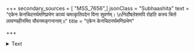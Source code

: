 +++
secondary_sources = [ "MSS_7656",]
jsonClass = "Subhaashita"
text = "एकेन केनचिदनर्घमणिप्रभेण काव्यं चमत्कृतिपदेन विना सुवर्णम्।  \nनिर्दोषलेशमपि रोहति कस्य चित्ते लावण्यहीनमिव यौवनमङ्गनानाम्॥"
title = "एकेन केनचिदनर्घमणिप्रभेण"

+++

<details><summary>Text</summary>

एकेन केनचिदनर्घमणिप्रभेण काव्यं चमत्कृतिपदेन विना सुवर्णम्।  
निर्दोषलेशमपि रोहति कस्य चित्ते लावण्यहीनमिव यौवनमङ्गनानाम्॥
</details>
